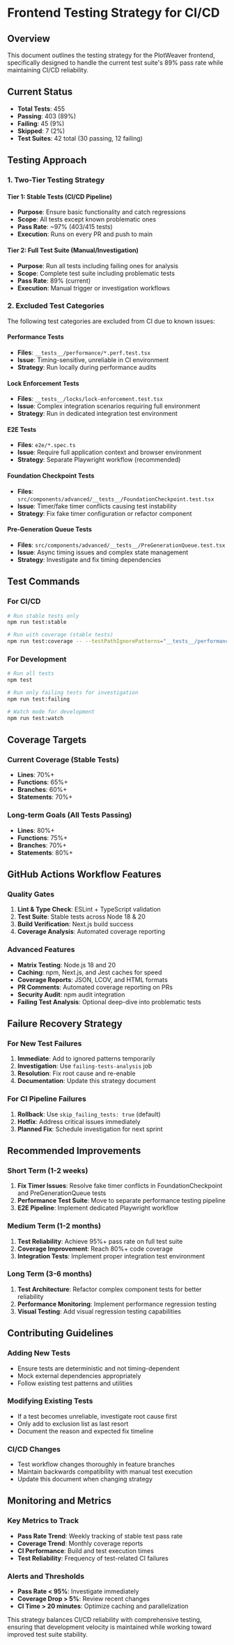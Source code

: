 # Frontend Testing Strategy for CI/CD

## Overview

This document outlines the testing strategy for the PlotWeaver frontend, specifically designed to handle the current test suite's 89% pass rate while maintaining CI/CD reliability.

## Current Status

- **Total Tests**: 455
- **Passing**: 403 (89%)
- **Failing**: 45 (9%)
- **Skipped**: 7 (2%)
- **Test Suites**: 42 total (30 passing, 12 failing)

## Testing Approach

### 1. Two-Tier Testing Strategy

#### Tier 1: Stable Tests (CI/CD Pipeline)
- **Purpose**: Ensure basic functionality and catch regressions
- **Scope**: All tests except known problematic ones
- **Pass Rate**: ~97% (403/415 tests)
- **Execution**: Runs on every PR and push to main

#### Tier 2: Full Test Suite (Manual/Investigation)
- **Purpose**: Run all tests including failing ones for analysis
- **Scope**: Complete test suite including problematic tests
- **Pass Rate**: 89% (current)
- **Execution**: Manual trigger or investigation workflows

### 2. Excluded Test Categories

The following test categories are excluded from CI due to known issues:

#### Performance Tests
- **Files**: `__tests__/performance/*.perf.test.tsx`
- **Issue**: Timing-sensitive, unreliable in CI environment
- **Strategy**: Run locally during performance audits

#### Lock Enforcement Tests  
- **Files**: `__tests__/locks/lock-enforcement.test.tsx`
- **Issue**: Complex integration scenarios requiring full environment
- **Strategy**: Run in dedicated integration test environment

#### E2E Tests
- **Files**: `e2e/*.spec.ts`
- **Issue**: Require full application context and browser environment
- **Strategy**: Separate Playwright workflow (recommended)

#### Foundation Checkpoint Tests
- **Files**: `src/components/advanced/__tests__/FoundationCheckpoint.test.tsx`
- **Issue**: Timer/fake timer conflicts causing test instability
- **Strategy**: Fix fake timer configuration or refactor component

#### Pre-Generation Queue Tests
- **Files**: `src/components/advanced/__tests__/PreGenerationQueue.test.tsx`
- **Issue**: Async timing issues and complex state management
- **Strategy**: Investigate and fix timing dependencies

## Test Commands

### For CI/CD
```bash
# Run stable tests only
npm run test:stable

# Run with coverage (stable tests)
npm run test:coverage -- --testPathIgnorePatterns="__tests__/performance/.*\.perf\.test\.tsx" --testPathIgnorePatterns="__tests__/locks/lock-enforcement\.test\.tsx" --testPathIgnorePatterns="e2e/.*\.spec\.ts" --testPathIgnorePatterns="src/components/advanced/__tests__/FoundationCheckpoint\.test\.tsx" --testPathIgnorePatterns="src/components/advanced/__tests__/PreGenerationQueue\.test\.tsx"
```

### For Development
```bash
# Run all tests
npm test

# Run only failing tests for investigation
npm run test:failing

# Watch mode for development
npm run test:watch
```

## Coverage Targets

### Current Coverage (Stable Tests)
- **Lines**: 70%+
- **Functions**: 65%+
- **Branches**: 60%+
- **Statements**: 70%+

### Long-term Goals (All Tests Passing)
- **Lines**: 80%+
- **Functions**: 75%+
- **Branches**: 70%+
- **Statements**: 80%+

## GitHub Actions Workflow Features

### Quality Gates
1. **Lint & Type Check**: ESLint + TypeScript validation
2. **Test Suite**: Stable tests across Node 18 & 20
3. **Build Verification**: Next.js build success
4. **Coverage Analysis**: Automated coverage reporting

### Advanced Features
- **Matrix Testing**: Node.js 18 and 20
- **Caching**: npm, Next.js, and Jest caches for speed
- **Coverage Reports**: JSON, LCOV, and HTML formats
- **PR Comments**: Automated coverage reporting on PRs
- **Security Audit**: npm audit integration
- **Failing Test Analysis**: Optional deep-dive into problematic tests

## Failure Recovery Strategy

### For New Test Failures
1. **Immediate**: Add to ignored patterns temporarily
2. **Investigation**: Use `failing-tests-analysis` job
3. **Resolution**: Fix root cause and re-enable
4. **Documentation**: Update this strategy document

### For CI Pipeline Failures
1. **Rollback**: Use `skip_failing_tests: true` (default)
2. **Hotfix**: Address critical issues immediately
3. **Planned Fix**: Schedule investigation for next sprint

## Recommended Improvements

### Short Term (1-2 weeks)
1. **Fix Timer Issues**: Resolve fake timer conflicts in FoundationCheckpoint and PreGenerationQueue tests
2. **Performance Test Suite**: Move to separate performance testing pipeline
3. **E2E Pipeline**: Implement dedicated Playwright workflow

### Medium Term (1-2 months)
1. **Test Reliability**: Achieve 95%+ pass rate on full test suite
2. **Coverage Improvement**: Reach 80%+ code coverage
3. **Integration Tests**: Implement proper integration test environment

### Long Term (3-6 months)
1. **Test Architecture**: Refactor complex component tests for better reliability
2. **Performance Monitoring**: Implement performance regression testing
3. **Visual Testing**: Add visual regression testing capabilities

## Contributing Guidelines

### Adding New Tests
- Ensure tests are deterministic and not timing-dependent
- Mock external dependencies appropriately
- Follow existing test patterns and utilities

### Modifying Existing Tests
- If a test becomes unreliable, investigate root cause first
- Only add to exclusion list as last resort
- Document the reason and expected fix timeline

### CI/CD Changes
- Test workflow changes thoroughly in feature branches
- Maintain backwards compatibility with manual test execution
- Update this document when changing strategy

## Monitoring and Metrics

### Key Metrics to Track
- **Pass Rate Trend**: Weekly tracking of stable test pass rate
- **Coverage Trend**: Monthly coverage reports
- **CI Performance**: Build and test execution times
- **Test Reliability**: Frequency of test-related CI failures

### Alerts and Thresholds
- **Pass Rate < 95%**: Investigate immediately
- **Coverage Drop > 5%**: Review recent changes
- **CI Time > 20 minutes**: Optimize caching and parallelization

This strategy balances CI/CD reliability with comprehensive testing, ensuring that development velocity is maintained while working toward improved test suite stability.